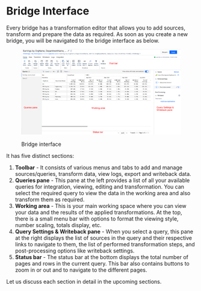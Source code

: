 # Bridge Interface

Every bridge has a transformation editor that allows you to add sources, transform and prepare the data as required. As soon as you create a new bridge, you will be navigated to the bridge interface as below.

<figure><img src="../.gitbook/assets/image (821).png" alt=""><figcaption><p>Bridge interface</p></figcaption></figure>

It has five distinct sections:

1. **Toolbar** - It consists of various menus and tabs to add and manage sources/queries, transform data, view logs, export and writeback data.
2. **Queries pane** - This pane at the left provides a list of all your available queries for integration, viewing, editing and transformation. You can select the required query to view the data in the working area and also transform them as required.
3. **Working area** - This is your main working space where you can view your data and the results of the applied transformations. At the top, there is a small menu bar with options to format the viewing style, number scaling, totals display, etc.
4. **Query Settings & Writeback pane** - When you select a query, this pane at the right displays the list of sources in the query and their respective links to navigate to them, the list of performed transformation steps, and post-processing options like writeback settings.
5. **Status bar** - The status bar at the bottom displays the total number of pages and rows in the current query. This bar also contains buttons to zoom in or out and to navigate to the different pages.

Let us discuss each section in detail in the upcoming sections.


